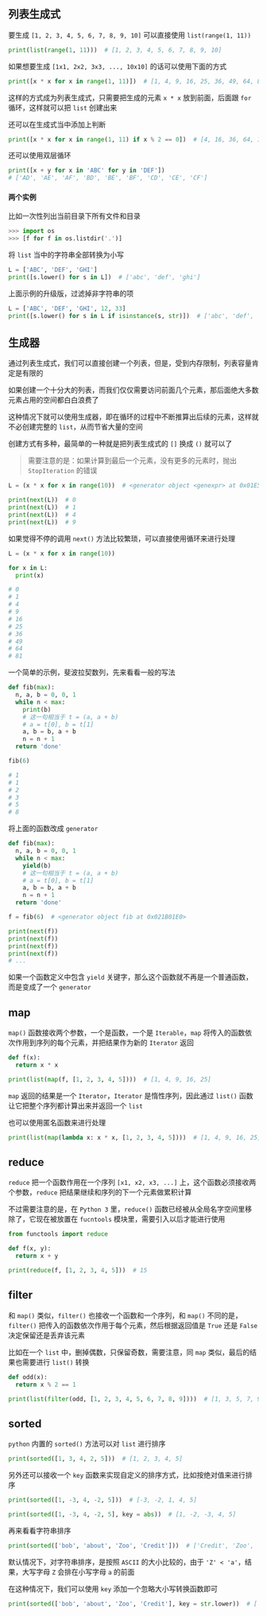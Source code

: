 ## 列表生成式

要生成 `[1, 2, 3, 4, 5, 6, 7, 8, 9, 10]` 可以直接使用 `list(range(1, 11))`

```python
print(list(range(1, 11)))  # [1, 2, 3, 4, 5, 6, 7, 8, 9, 10]
```

如果想要生成 `[1x1, 2x2, 3x3, ..., 10x10]` 的话可以使用下面的方式

```python
print([x * x for x in range(1, 11)])  # [1, 4, 9, 16, 25, 36, 49, 64, 81, 100]
```

这样的方式成为列表生成式，只需要把生成的元素 `x * x` 放到前面，后面跟 `for` 循环，这样就可以把 `list` 创建出来

还可以在生成式当中添加上判断

```python
print([x * x for x in range(1, 11) if x % 2 == 0])  # [4, 16, 36, 64, 100]
```

还可以使用双层循环

```python
print([x + y for x in 'ABC' for y in 'DEF'])
# ['AD', 'AE', 'AF', 'BD', 'BE', 'BF', 'CD', 'CE', 'CF']
```


#### 两个实例

比如一次性列出当前目录下所有文件和目录

```python
>>> import os
>>> [f for f in os.listdir('.')]
```

将 `list` 当中的字符串全部转换为小写

```python
L = ['ABC', 'DEF', 'GHI']
print([s.lower() for s in L])  # ['abc', 'def', 'ghi']
```

上面示例的升级版，过滤掉非字符串的项

```python
L = ['ABC', 'DEF', 'GHI', 12, 33]
print([s.lower() for s in L if isinstance(s, str)])  # ['abc', 'def', 'ghi']
```



## 生成器

通过列表生成式，我们可以直接创建一个列表，但是，受到内存限制，列表容量肯定是有限的

如果创建一个十分大的列表，而我们仅仅需要访问前面几个元素，那后面绝大多数元素占用的空间都白白浪费了

这种情况下就可以使用生成器，即在循环的过程中不断推算出后续的元素，这样就不必创建完整的 `list`，从而节省大量的空间

创建方式有多种，最简单的一种就是把列表生成式的 `[]` 换成 `()` 就可以了

> 需要注意的是：如果计算到最后一个元素，没有更多的元素时，抛出 `StopIteration` 的错误

```python
L = (x * x for x in range(10))  # <generator object <genexpr> at 0x01E501E0>

print(next(L))  # 0
print(next(L))  # 1
print(next(L))  # 4
print(next(L))  # 9
```

如果觉得不停的调用 `next()` 方法比较繁琐，可以直接使用循环来进行处理

```python
L = (x * x for x in range(10))

for x in L:
  print(x)

# 0
# 1
# 4
# 9
# 16
# 25
# 36
# 49
# 64
# 81
```

一个简单的示例，斐波拉契数列，先来看看一般的写法

```python
def fib(max):
  n, a, b = 0, 0, 1
  while n < max:
    print(b)
    # 这一句相当于 t = (a, a + b)
    # a = t[0], b = t[1]
    a, b = b, a + b
    n = n + 1
  return 'done'

fib(6)

# 1
# 1
# 2
# 3
# 5
# 8
```

将上面的函数改成 `generator`

```python
def fib(max):
  n, a, b = 0, 0, 1
  while n < max:
    yield(b)
    # 这一句相当于 t = (a, a + b)
    # a = t[0], b = t[1]
    a, b = b, a + b
    n = n + 1
  return 'done'

f = fib(6)  # <generator object fib at 0x021B01E0>

print(next(f))
print(next(f))
print(next(f))
print(next(f))
# ...
```

如果一个函数定义中包含 `yield` 关键字，那么这个函数就不再是一个普通函数，而是变成了一个 `generator`





## map

`map()` 函数接收两个参数，一个是函数，一个是 `Iterable`，`map` 将传入的函数依次作用到序列的每个元素，并把结果作为新的 `Iterator` 返回

```python
def f(x):
  return x * x

print(list(map(f, [1, 2, 3, 4, 5])))  # [1, 4, 9, 16, 25]
```

`map` 返回的结果是一个 `Iterator`，`Iterator` 是惰性序列，因此通过 `list()` 函数让它把整个序列都计算出来并返回一个 `list`

也可以使用匿名函数来进行处理

```python
print(list(map(lambda x: x * x, [1, 2, 3, 4, 5])))  # [1, 4, 9, 16, 25]
```


## reduce

`reduce` 把一个函数作用在一个序列 `[x1, x2, x3, ...]` 上，这个函数必须接收两个参数，`reduce` 把结果继续和序列的下一个元素做累积计算

不过需要注意的是，在 `Python 3` 里，`reduce()` 函数已经被从全局名字空间里移除了，它现在被放置在 `fucntools` 模块里，需要引入以后才能进行使用

```python
from functools import reduce

def f(x, y):
  return x + y

print(reduce(f, [1, 2, 3, 4, 5]))  # 15
```


## filter

和 `map()` 类似，`filter()` 也接收一个函数和一个序列，和 `map()` 不同的是，`filter()` 把传入的函数依次作用于每个元素，然后根据返回值是 `True` 还是 `False` 决定保留还是丢弃该元素

比如在一个 `list` 中，删掉偶数，只保留奇数，需要注意，同 `map` 类似，最后的结果也需要进行 `list()` 转换

```python
def odd(x):
  return x % 2 == 1

print(list(filter(odd, [1, 2, 3, 4, 5, 6, 7, 8, 9])))  # [1, 3, 5, 7, 9]
```


## sorted

`python` 内置的 `sorted()` 方法可以对 `list` 进行排序

```python
print(sorted([1, 3, 4, 2, 5]))  # [1, 2, 3, 4, 5]
```

另外还可以接收一个 `key` 函数来实现自定义的排序方式，比如按绝对值来进行排序

```python
print(sorted([1, -3, 4, -2, 5]))  # [-3, -2, 1, 4, 5]

print(sorted([1, -3, 4, -2, 5], key = abs))  # [1, -2, -3, 4, 5]
```

再来看看字符串排序

```python
print(sorted(['bob', 'about', 'Zoo', 'Credit']))  # ['Credit', 'Zoo', 'about', 'bob']
```

默认情况下，对字符串排序，是按照 `ASCII` 的大小比较的，由于 `'Z' < 'a'`，结果，大写字母 `Z` 会排在小写字母 `a` 的前面

在这种情况下，我们可以使用 `key` 添加一个忽略大小写转换函数即可

```python
print(sorted(['bob', 'about', 'Zoo', 'Credit'], key = str.lower))  # ['about', 'bob', 'Credit', 'Zoo']
```